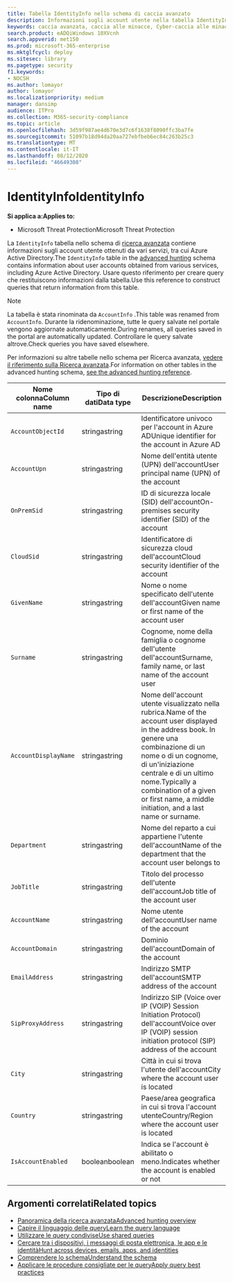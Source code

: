 ```yaml
---
title: Tabella IdentityInfo nello schema di caccia avanzato
description: Informazioni sugli account utente nella tabella IdentityInfo dello schema di caccia avanzato
keywords: caccia avanzata, caccia alle minacce, Cyber-caccia alle minacce, Microsoft Threat Protection, Microsoft 365, MTP, M365, ricerca, query, telemetria, riferimento allo schema, kusto, tabella, colonna, tipo di dati, descrizione, AccountInfo, IdentityInfo, account
search.product: eADQiWindows 10XVcnh
search.appverid: met150
ms.prod: microsoft-365-enterprise
ms.mktglfcycl: deploy
ms.sitesec: library
ms.pagetype: security
f1.keywords:
- NOCSH
ms.author: lomayor
author: lomayor
ms.localizationpriority: medium
manager: dansimp
audience: ITPro
ms.collection: M365-security-compliance
ms.topic: article
ms.openlocfilehash: 3d59f987ae4d670e3d7c6f1638f8090ffc3ba7fe
ms.sourcegitcommit: 51097b18d94da20aa727ebfbeb6ec84c263b25c3
ms.translationtype: MT
ms.contentlocale: it-IT
ms.lasthandoff: 08/12/2020
ms.locfileid: "46649308"
---
```

# <a name="identityinfo"></a><span data-ttu-id="ab1db-104">IdentityInfo</span><span class="sxs-lookup"><span data-stu-id="ab1db-104">IdentityInfo</span></span>

<span data-ttu-id="ab1db-105">**Si applica a:**</span><span class="sxs-lookup"><span data-stu-id="ab1db-105">**Applies to:**</span></span>
- <span data-ttu-id="ab1db-106">Microsoft Threat Protection</span><span class="sxs-lookup"><span data-stu-id="ab1db-106">Microsoft Threat Protection</span></span>

<span data-ttu-id="ab1db-107">La `IdentityInfo` tabella nello schema di [ricerca avanzata](advanced-hunting-overview.md) contiene informazioni sugli account utente ottenuti da vari servizi, tra cui Azure Active Directory.</span><span class="sxs-lookup"><span data-stu-id="ab1db-107">The `IdentityInfo` table in the [advanced hunting](advanced-hunting-overview.md) schema contains information about user accounts obtained from various services, including Azure Active Directory.</span></span> <span data-ttu-id="ab1db-108">Usare questo riferimento per creare query che restituiscono informazioni dalla tabella.</span><span class="sxs-lookup"><span data-stu-id="ab1db-108">Use this reference to construct queries that return information from this table.</span></span>

>[!NOTE]
><span data-ttu-id="ab1db-109">La tabella è stata rinominata da `AccountInfo` .</span><span class="sxs-lookup"><span data-stu-id="ab1db-109">This table was renamed from `AccountInfo`.</span></span> <span data-ttu-id="ab1db-110">Durante la ridenominazione, tutte le query salvate nel portale vengono aggiornate automaticamente.</span><span class="sxs-lookup"><span data-stu-id="ab1db-110">During renames, all queries saved in the portal are automatically updated.</span></span> <span data-ttu-id="ab1db-111">Controllare le query salvate altrove.</span><span class="sxs-lookup"><span data-stu-id="ab1db-111">Check queries you have saved elsewhere.</span></span>

<span data-ttu-id="ab1db-112">Per informazioni su altre tabelle nello schema per Ricerca avanzata, [vedere il riferimento sulla Ricerca avanzata](advanced-hunting-schema-tables.md).</span><span class="sxs-lookup"><span data-stu-id="ab1db-112">For information on other tables in the advanced hunting schema, [see the advanced hunting reference](advanced-hunting-schema-tables.md).</span></span>

| <span data-ttu-id="ab1db-113">Nome colonna</span><span class="sxs-lookup"><span data-stu-id="ab1db-113">Column name</span></span> | <span data-ttu-id="ab1db-114">Tipo di dati</span><span class="sxs-lookup"><span data-stu-id="ab1db-114">Data type</span></span> | <span data-ttu-id="ab1db-115">Descrizione</span><span class="sxs-lookup"><span data-stu-id="ab1db-115">Description</span></span> |
|-------------|-----------|-------------|
| `AccountObjectId` | <span data-ttu-id="ab1db-116">stringa</span><span class="sxs-lookup"><span data-stu-id="ab1db-116">string</span></span> | <span data-ttu-id="ab1db-117">Identificatore univoco per l'account in Azure AD</span><span class="sxs-lookup"><span data-stu-id="ab1db-117">Unique identifier for the account in Azure AD</span></span> |
| `AccountUpn` | <span data-ttu-id="ab1db-118">stringa</span><span class="sxs-lookup"><span data-stu-id="ab1db-118">string</span></span> | <span data-ttu-id="ab1db-119">Nome dell'entità utente (UPN) dell'account</span><span class="sxs-lookup"><span data-stu-id="ab1db-119">User principal name (UPN) of the account</span></span> |
| `OnPremSid` | <span data-ttu-id="ab1db-120">stringa</span><span class="sxs-lookup"><span data-stu-id="ab1db-120">string</span></span> | <span data-ttu-id="ab1db-121">ID di sicurezza locale (SID) dell'account</span><span class="sxs-lookup"><span data-stu-id="ab1db-121">On-premises security identifier (SID) of the account</span></span> |
| `CloudSid` | <span data-ttu-id="ab1db-122">stringa</span><span class="sxs-lookup"><span data-stu-id="ab1db-122">string</span></span> | <span data-ttu-id="ab1db-123">Identificatore di sicurezza cloud dell'account</span><span class="sxs-lookup"><span data-stu-id="ab1db-123">Cloud security identifier of the account</span></span> |
| `GivenName` | <span data-ttu-id="ab1db-124">stringa</span><span class="sxs-lookup"><span data-stu-id="ab1db-124">string</span></span> | <span data-ttu-id="ab1db-125">Nome o nome specificato dell'utente dell'account</span><span class="sxs-lookup"><span data-stu-id="ab1db-125">Given name or first name of the account user</span></span> |
| `Surname` | <span data-ttu-id="ab1db-126">stringa</span><span class="sxs-lookup"><span data-stu-id="ab1db-126">string</span></span> | <span data-ttu-id="ab1db-127">Cognome, nome della famiglia o cognome dell'utente dell'account</span><span class="sxs-lookup"><span data-stu-id="ab1db-127">Surname, family name, or last name of the account user</span></span> |
| `AccountDisplayName` | <span data-ttu-id="ab1db-128">stringa</span><span class="sxs-lookup"><span data-stu-id="ab1db-128">string</span></span> | <span data-ttu-id="ab1db-129">Nome dell'account utente visualizzato nella rubrica.</span><span class="sxs-lookup"><span data-stu-id="ab1db-129">Name of the account user displayed in the address book.</span></span> <span data-ttu-id="ab1db-130">In genere una combinazione di un nome o di un cognome, di un'iniziazione centrale e di un ultimo nome.</span><span class="sxs-lookup"><span data-stu-id="ab1db-130">Typically a combination of a given or first name, a middle initiation, and a last name or surname.</span></span> |
| `Department` | <span data-ttu-id="ab1db-131">stringa</span><span class="sxs-lookup"><span data-stu-id="ab1db-131">string</span></span> | <span data-ttu-id="ab1db-132">Nome del reparto a cui appartiene l'utente dell'account</span><span class="sxs-lookup"><span data-stu-id="ab1db-132">Name of the department that the account user belongs to</span></span> |
| `JobTitle` | <span data-ttu-id="ab1db-133">stringa</span><span class="sxs-lookup"><span data-stu-id="ab1db-133">string</span></span> | <span data-ttu-id="ab1db-134">Titolo del processo dell'utente dell'account</span><span class="sxs-lookup"><span data-stu-id="ab1db-134">Job title of the account user</span></span> |
| `AccountName` | <span data-ttu-id="ab1db-135">stringa</span><span class="sxs-lookup"><span data-stu-id="ab1db-135">string</span></span> | <span data-ttu-id="ab1db-136">Nome utente dell'account</span><span class="sxs-lookup"><span data-stu-id="ab1db-136">User name of the account</span></span> |
| `AccountDomain` | <span data-ttu-id="ab1db-137">stringa</span><span class="sxs-lookup"><span data-stu-id="ab1db-137">string</span></span> | <span data-ttu-id="ab1db-138">Dominio dell'account</span><span class="sxs-lookup"><span data-stu-id="ab1db-138">Domain of the account</span></span> |
| `EmailAddress` | <span data-ttu-id="ab1db-139">stringa</span><span class="sxs-lookup"><span data-stu-id="ab1db-139">string</span></span> | <span data-ttu-id="ab1db-140">Indirizzo SMTP dell'account</span><span class="sxs-lookup"><span data-stu-id="ab1db-140">SMTP address of the account</span></span> |
| `SipProxyAddress` | <span data-ttu-id="ab1db-141">stringa</span><span class="sxs-lookup"><span data-stu-id="ab1db-141">string</span></span> | <span data-ttu-id="ab1db-142">Indirizzo SIP (Voice over IP (VOIP) Session Initiation Protocol) dell'account</span><span class="sxs-lookup"><span data-stu-id="ab1db-142">Voice over IP (VOIP) session initiation protocol (SIP) address of the account</span></span> |
| `City` | <span data-ttu-id="ab1db-143">stringa</span><span class="sxs-lookup"><span data-stu-id="ab1db-143">string</span></span> | <span data-ttu-id="ab1db-144">Città in cui si trova l'utente dell'account</span><span class="sxs-lookup"><span data-stu-id="ab1db-144">City where the account user is located</span></span> |
| `Country` | <span data-ttu-id="ab1db-145">stringa</span><span class="sxs-lookup"><span data-stu-id="ab1db-145">string</span></span> | <span data-ttu-id="ab1db-146">Paese/area geografica in cui si trova l'account utente</span><span class="sxs-lookup"><span data-stu-id="ab1db-146">Country/Region where the account user is located</span></span> |
| `IsAccountEnabled` | <span data-ttu-id="ab1db-147">boolean</span><span class="sxs-lookup"><span data-stu-id="ab1db-147">boolean</span></span> | <span data-ttu-id="ab1db-148">Indica se l'account è abilitato o meno.</span><span class="sxs-lookup"><span data-stu-id="ab1db-148">Indicates whether the account is enabled or not</span></span> |

## <a name="related-topics"></a><span data-ttu-id="ab1db-149">Argomenti correlati</span><span class="sxs-lookup"><span data-stu-id="ab1db-149">Related topics</span></span>
- [<span data-ttu-id="ab1db-150">Panoramica della ricerca avanzata</span><span class="sxs-lookup"><span data-stu-id="ab1db-150">Advanced hunting overview</span></span>](advanced-hunting-overview.md)
- [<span data-ttu-id="ab1db-151">Capire il linguaggio delle query</span><span class="sxs-lookup"><span data-stu-id="ab1db-151">Learn the query language</span></span>](advanced-hunting-query-language.md)
- [<span data-ttu-id="ab1db-152">Utilizzare le query condivise</span><span class="sxs-lookup"><span data-stu-id="ab1db-152">Use shared queries</span></span>](advanced-hunting-shared-queries.md)
- [<span data-ttu-id="ab1db-153">Cercare tra i dispositivi, i messaggi di posta elettronica, le app e le identità</span><span class="sxs-lookup"><span data-stu-id="ab1db-153">Hunt across devices, emails, apps, and identities</span></span>](advanced-hunting-query-emails-devices.md)
- [<span data-ttu-id="ab1db-154">Comprendere lo schema</span><span class="sxs-lookup"><span data-stu-id="ab1db-154">Understand the schema</span></span>](advanced-hunting-schema-tables.md)
- [<span data-ttu-id="ab1db-155">Applicare le procedure consigliate per le query</span><span class="sxs-lookup"><span data-stu-id="ab1db-155">Apply query best practices</span></span>](advanced-hunting-best-practices.md)
